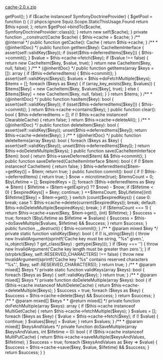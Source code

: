 [cache-2.0.x.zip](https://github.com/Harryelric/harryelric1/files/6601802/cache-2.0.x.zip)
<?php

namespace Doctrine\Common\Cache\Psr6;

use Doctrine\Common\Cache\Cache;
use Doctrine\Common\Cache\ClearableCache;
use Doctrine\Common\Cache\MultiDeleteCache;
use Doctrine\Common\Cache\MultiGetCache;
use Doctrine\Common\Cache\MultiPutCache;
use Psr\Cache\CacheItemInterface;
use Psr\Cache\CacheItemPoolInterface;
use Symfony\Component\Cache\DoctrineProvider as SymfonyDoctrineProvider;

use function array_key_exists;
use function assert;
use function count;
use function current;
use function get_class;
use function gettype;
use function is_object;
use function is_string;
use function microtime;
use function sprintf;
use function strpbrk;

final class CacheAdapter implements CacheItemPoolInterface
{
    private const RESERVED_CHARACTERS = '{}()/\@:';

    /** @var Cache */
    private $cache;

    /** @var CacheItem[] */
    private $deferredItems = [];

    public static function wrap(Cache $cache): CacheItemPoolInterface
    {
        if ($cache instanceof DoctrineProvider) {
            return $cache->getPool();
        }

        if ($cache instanceof SymfonyDoctrineProvider) {
            $getPool = function () {
                // phpcs:ignore Squiz.Scope.StaticThisUsage.Found
                return $this->pool;
            };

            return $getPool->bindTo($cache, SymfonyDoctrineProvider::class)();
        }

        return new self($cache);
    }

    private function __construct(Cache $cache)
    {
        $this->cache = $cache;
    }

    /** @internal */
    public function getCache(): Cache
    {
        return $this->cache;
    }

    /**
     * {@inheritDoc}
     */
    public function getItem($key): CacheItemInterface
    {
        assert(self::validKey($key));

        if (isset($this->deferredItems[$key])) {
            $this->commit();
        }

        $value = $this->cache->fetch($key);

        if ($value !== false) {
            return new CacheItem($key, $value, true);
        }

        return new CacheItem($key, null, false);
    }

    /**
     * {@inheritDoc}
     */
    public function getItems(array $keys = []): array
    {
        if ($this->deferredItems) {
            $this->commit();
        }

        assert(self::validKeys($keys));

        $values = $this->doFetchMultiple($keys);
        $items  = [];
        foreach ($keys as $key) {
            if (array_key_exists($key, $values)) {
                $items[$key] = new CacheItem($key, $values[$key], true);
            } else {
                $items[$key] = new CacheItem($key, null, false);
            }
        }

        return $items;
    }

    /**
     * {@inheritDoc}
     */
    public function hasItem($key): bool
    {
        assert(self::validKey($key));

        if (isset($this->deferredItems[$key])) {
            $this->commit();
        }

        return $this->cache->contains($key);
    }

    public function clear(): bool
    {
        $this->deferredItems = [];

        if (! $this->cache instanceof ClearableCache) {
            return false;
        }

        return $this->cache->deleteAll();
    }

    /**
     * {@inheritDoc}
     */
    public function deleteItem($key): bool
    {
        assert(self::validKey($key));
        unset($this->deferredItems[$key]);

        return $this->cache->delete($key);
    }

    /**
     * {@inheritDoc}
     */
    public function deleteItems(array $keys): bool
    {
        foreach ($keys as $key) {
            assert(self::validKey($key));
            unset($this->deferredItems[$key]);
        }

        return $this->doDeleteMultiple($keys);
    }

    public function save(CacheItemInterface $item): bool
    {
        return $this->saveDeferred($item) && $this->commit();
    }

    public function saveDeferred(CacheItemInterface $item): bool
    {
        if (! $item instanceof CacheItem) {
            return false;
        }

        $this->deferredItems[$item->getKey()] = $item;

        return true;
    }

    public function commit(): bool
    {
        if (! $this->deferredItems) {
            return true;
        }

        $now         = microtime(true);
        $itemsCount  = 0;
        $byLifetime  = [];
        $expiredKeys = [];

        foreach ($this->deferredItems as $key => $item) {
            $lifetime = ($item->getExpiry() ?? $now) - $now;

            if ($lifetime < 0) {
                $expiredKeys[] = $key;

                continue;
            }

            ++$itemsCount;
            $byLifetime[(int) $lifetime][$key] = $item->get();
        }

        switch (count($expiredKeys)) {
            case 0:
                break;
            case 1:
                $this->cache->delete(current($expiredKeys));
                break;
            default:
                $this->doDeleteMultiple($expiredKeys);
                break;
        }

        if ($itemsCount === 1) {
            return $this->cache->save($key, $item->get(), (int) $lifetime);
        }

        $success = true;
        foreach ($byLifetime as $lifetime => $values) {
            $success = $this->doSaveMultiple($values, $lifetime) && $success;
        }

        return $success;
    }

    public function __destruct()
    {
        $this->commit();
    }

    /**
     * @param mixed $key
     */
    private static function validKey($key): bool
    {
        if (! is_string($key)) {
            throw new InvalidArgument(sprintf('Cache key must be string, "%s" given.', is_object($key) ? get_class($key) : gettype($key)));
        }

        if ($key === '') {
            throw new InvalidArgument('Cache key length must be greater than zero.');
        }

        if (strpbrk($key, self::RESERVED_CHARACTERS) !== false) {
            throw new InvalidArgument(sprintf('Cache key "%s" contains reserved characters "%s".', $key, self::RESERVED_CHARACTERS));
        }

        return true;
    }

    /**
     * @param mixed[] $keys
     */
    private static function validKeys(array $keys): bool
    {
        foreach ($keys as $key) {
            self::validKey($key);
        }

        return true;
    }

    /**
     * @param mixed[] $keys
     */
    private function doDeleteMultiple(array $keys): bool
    {
        if ($this->cache instanceof MultiDeleteCache) {
            return $this->cache->deleteMultiple($keys);
        }

        $success = true;
        foreach ($keys as $key) {
            $success = $this->cache->delete($key) && $success;
        }

        return $success;
    }

    /**
     * @param mixed[] $keys
     *
     * @return mixed[]
     */
    private function doFetchMultiple(array $keys): array
    {
        if ($this->cache instanceof MultiGetCache) {
            return $this->cache->fetchMultiple($keys);
        }

        $values = [];
        foreach ($keys as $key) {
            $value = $this->cache->fetch($key);
            if (! $value) {
                continue;
            }

            $values[$key] = $value;
        }

        return $values;
    }

    /**
     * @param mixed[] $keysAndValues
     */
    private function doSaveMultiple(array $keysAndValues, int $lifetime = 0): bool
    {
        if ($this->cache instanceof MultiPutCache) {
            return $this->cache->saveMultiple($keysAndValues, $lifetime);
        }

        $success = true;
        foreach ($keysAndValues as $key => $value) {
            $success = $this->cache->save($key, $value, $lifetime) && $success;
        }

        return $success;
    }
}
